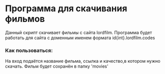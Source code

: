 <h1>Программа для скачивания фильмов</h1>

Данный скрипт скачивает фильмы с сайта lordfilm. Программа будет работать для сайта с доменным именем формата id{int}.lordfilm.codes

<h3>Как пользоваться:</h3>
На вход подаётся название фильма, ссылка и качество,в котором нужно скачать. Фильм будет сохранён в папку 'movies'
